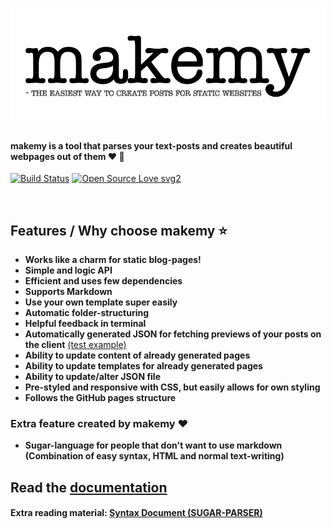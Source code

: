<p align="center">
<img src="/media/makemy.png" alt="MAKEMY">
</p>

#### makemy is a tool that parses your text-posts and creates beautiful webpages out of them :heart: 📄
[![Build Status](https://travis-ci.com/make-my/makemy.svg?branch=master)](https://travis-ci.com/make-my/makemy) [![Open Source Love svg2](https://badges.frapsoft.com/os/v2/open-source.svg?v=103)](https://github.com/ellerbrock/open-source-badges/)


&nbsp;

## Features / Why choose makemy ⭐

- **Works like a charm for static blog-pages!**
- **Simple and logic API**
- **Efficient and uses few dependencies**
- **Supports Markdown**
- **Use your own template super easily**
- **Automatic folder-structuring**
- **Helpful feedback in terminal**
- **Automatically generated JSON for fetching previews of your posts on the client** [(test example)](/test/client.js)
- **Ability to update content of already generated pages**
- **Ability to update templates for already generated pages**
- **Ability to update/alter JSON file**
- **Pre-styled and responsive with CSS, but easily allows for own styling**
- **Follows the GitHub pages structure**

### Extra feature created by makemy :heart:

- **Sugar-language for people that don't want to use markdown (Combination of easy syntax, HTML and normal text-writing)**

## Read the [documentation](https://github.com/make-my/DOCS)

#### Extra reading material: [Syntax Document (SUGAR-PARSER)](https://github.com/make-my/DOCS/blob/master/SYNTAX-DOCUMENT.md)
